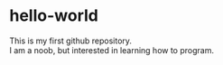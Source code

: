 # hello-world
This is my first github repository.  
I am a noob, but interested in learning how to program. 
